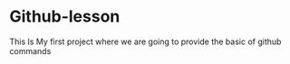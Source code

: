 # Github-lesson
This Is My first project where we are going to provide the basic of github commands
